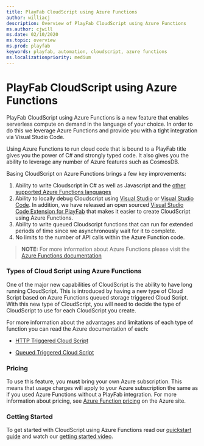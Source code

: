 ```yaml
---
title: PlayFab CloudScript using Azure Functions
author: williacj
description: Overview of PlayFab CloudScript using Azure Functions
ms.author: cjwill
ms.date: 02/10/2020
ms.topic: overview
ms.prod: playfab
keywords: playfab, automation, cloudscript, azure functions
ms.localizationpriority: medium
---
```

# PlayFab CloudScript using Azure Functions

PlayFab CloudScript using Azure Functions is a new feature that enables serverless compute on demand in the language of your choice.  In order to do this we leverage Azure Functions and provide you with a tight integration via Visual Studio Code.  

Using Azure Functions to run cloud code that is bound to a PlayFab title gives you the power of C# and strongly typed code. It also gives you the ability to leverage any number of Azure features such as CosmosDB.

Basing CloudScript on Azure Functions brings a few key improvements:

1)    Ability to write Cloudscript in C# as well as Javascript and the [other supported Azure Functions languages](https://docs.microsoft.com/azure/azure-functions/supported-languages)
2)    Ability to locally debug Cloudscript using [Visual Studio](https://visualstudio.microsoft.com/) or [Visual Studio Code](https://code.visualstudio.com/).  In addition, we have released an open sourced [Visual Studio Code Extension for PlayFab](https://github.com/PlayFab/vscode-playfab-explorer) that makes it easier to create CloudScript using Azure Functions.
3)    Ability to write queued Cloudscript functions that can run for extended periods of time since we asynchronously wait for it to complete.
4)  No limits to the number of API calls within the Azure Function code.  

>**NOTE:** For more information about Azure Functions please visit the [Azure Functions documentation](https://docs.microsoft.com/azure/azure-functions/)

### Types of Cloud Script using Azure Functions
One of the major new capabilities of CloudScript is the ability to have long running CloudScript.  This is introduced by having a new type of Cloud Script based on Azure Functions queued storage triggered Cloud Script.  With this new type of CloudScript, you will need to decide the type of CloudScript to use for each CloudScript you create. 

For more information about the advantages and limitations of each type of function you can read the Azure documentation of each:
* [HTTP Triggered Cloud Script](https://docs.microsoft.com/azure/azure-functions/functions-bindings-http-webhook?tabs=csharp)

* [Queued Triggered Cloud Script](https://docs.microsoft.com/azure/azure-functions/functions-bindings-storage-queue)



### Pricing

To use this feature, you **must** bring your own Azure subscription. This means that usage charges will apply to your Azure subscription the same as if you used Azure Functions without a PlayFab integration. For more information about pricing, see [Azure Function pricing](https://azure.microsoft.com/pricing/details/functions/) on the Azure site.

### Getting Started
To get started with CloudScript using Azure Functions read our [quickstart guide](quickstart.md) and watch our [getting started video](https://youtu.be/apQbkDn1lNo).
